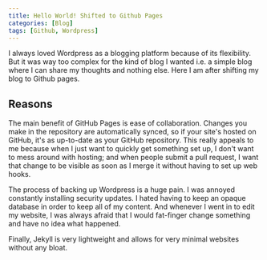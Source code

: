 ```yaml
---
title: Hello World! Shifted to Github Pages
categories: [Blog]
tags: [Github, Wordpress]
---
```


I always loved Wordpress as a blogging platform because of its flexibility.
But it was way too complex for the kind of blog I wanted i.e. a simple blog where I can share my thoughts and nothing else.
Here I am after shifting my blog to Github pages.

## Reasons

The main benefit of GitHub Pages is ease of collaboration. Changes you make in the repository are automatically synced, so if your site's hosted on GitHub, it's as up-to-date as your GitHub repository. This really appeals to me because when I just want to quickly get something set up, I don't want to mess around with hosting; and when people submit a pull request, I want that change to be visible as soon as I merge it without having to set up web hooks.

The process of backing up Wordpress is a huge pain. I was annoyed constantly installing security updates. I hated having to keep an opaque database in order to keep all of my content. And whenever I went in to edit my website, I was always afraid that I would fat-finger change something and have no idea what happened.

Finally, Jekyll is very lightweight and allows for very minimal websites without any bloat.